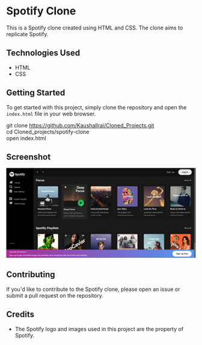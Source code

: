 # Spotify Clone

This is a Spotify clone created using HTML and CSS. The clone aims to replicate Spotify.

## Technologies Used

- HTML
- CSS

## Getting Started

To get started with this project, simply clone the repository and open the `index.html` file in your web browser.

git clone https://github.com/Kaushallrai/Cloned_Projects.git
<br>
cd Cloned_projects/spotify-clone
<br>
open index.html

## Screenshot

![Screenshot](Screenshots/V2.png)

## Contributing

If you'd like to contribute to the Spotify clone, please open an issue or submit a pull request on the repository.

## Credits

- The Spotify logo and images used in this project are the property of Spotify.
